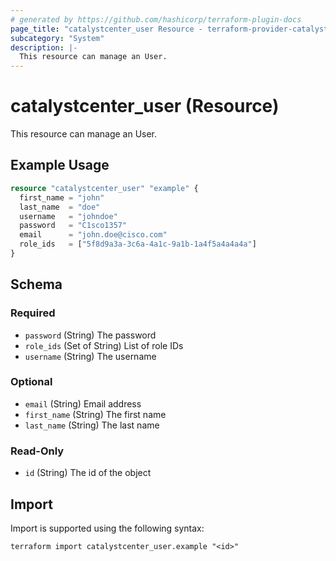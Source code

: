 ```yaml
---
# generated by https://github.com/hashicorp/terraform-plugin-docs
page_title: "catalystcenter_user Resource - terraform-provider-catalystcenter"
subcategory: "System"
description: |-
  This resource can manage an User.
---
```


# catalystcenter_user (Resource)

This resource can manage an User.

## Example Usage

```terraform
resource "catalystcenter_user" "example" {
  first_name = "john"
  last_name  = "doe"
  username   = "johndoe"
  password   = "C1sco1357"
  email      = "john.doe@cisco.com"
  role_ids   = ["5f8d9a3a-3c6a-4a1c-9a1b-1a4f5a4a4a4a"]
}
```

<!-- schema generated by tfplugindocs -->
## Schema

### Required

- `password` (String) The password
- `role_ids` (Set of String) List of role IDs
- `username` (String) The username

### Optional

- `email` (String) Email address
- `first_name` (String) The first name
- `last_name` (String) The last name

### Read-Only

- `id` (String) The id of the object

## Import

Import is supported using the following syntax:

```shell
terraform import catalystcenter_user.example "<id>"
```
